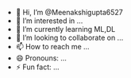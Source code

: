 - 👋 Hi, I’m @Meenakshigupta6527
- 👀 I’m interested in ...
- 🌱 I’m currently learning ML,DL
- 💞️ I’m looking to collaborate on ...
- 📫 How to reach me ...
- 😄 Pronouns: ...
- ⚡ Fun fact: ...

<!---
Meenakshigupta6527/Meenakshigupta6527 is a ✨ special ✨ repository because its `README.md` (this file) appears on your GitHub profile.
You can click the Preview link to take a look at your changes.
--->
